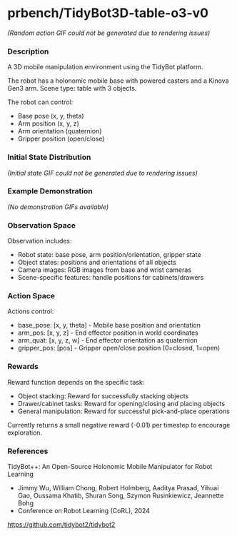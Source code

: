 # prbench/TidyBot3D-table-o3-v0
*(Random action GIF could not be generated due to rendering issues)*

### Description
A 3D mobile manipulation environment using the TidyBot platform.

The robot has a holonomic mobile base with powered casters and a Kinova Gen3 arm.
Scene type: table with 3 objects.

The robot can control:
- Base pose (x, y, theta)
- Arm position (x, y, z)
- Arm orientation (quaternion)
- Gripper position (open/close)

### Initial State Distribution
*(Initial state GIF could not be generated due to rendering issues)*

### Example Demonstration
*(No demonstration GIFs available)*

### Observation Space
Observation includes:
- Robot state: base pose, arm position/orientation, gripper state
- Object states: positions and orientations of all objects
- Camera images: RGB images from base and wrist cameras
- Scene-specific features: handle positions for cabinets/drawers


### Action Space
Actions control:
- base_pose: [x, y, theta] - Mobile base position and orientation
- arm_pos: [x, y, z] - End effector position in world coordinates
- arm_quat: [x, y, z, w] - End effector orientation as quaternion
- gripper_pos: [pos] - Gripper open/close position (0=closed, 1=open)


### Rewards
Reward function depends on the specific task:
- Object stacking: Reward for successfully stacking objects
- Drawer/cabinet tasks: Reward for opening/closing and placing objects
- General manipulation: Reward for successful pick-and-place operations

Currently returns a small negative reward (-0.01) per timestep to encourage exploration.


### References
TidyBot++: An Open-Source Holonomic Mobile Manipulator
for Robot Learning
- Jimmy Wu, William Chong, Robert Holmberg, Aaditya Prasad, Yihuai Gao,
  Oussama Khatib, Shuran Song, Szymon Rusinkiewicz, Jeannette Bohg
- Conference on Robot Learning (CoRL), 2024

https://github.com/tidybot2/tidybot2
